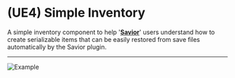 # (UE4) Simple Inventory
A simple inventory component to help '[**Savior**](https://www.unrealengine.com/marketplace/en-US/product/savior)' users understand how to create serializable items that can be easily restored from save files automatically by the Savior plugin.

---

![Example](https://i.imgur.com/99GY1gS.png)
